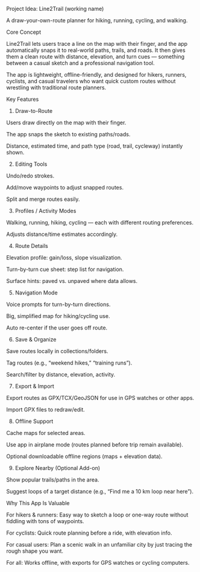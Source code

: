 Project Idea: Line2Trail (working name)

A draw-your-own-route planner for hiking, running, cycling, and walking.

Core Concept

Line2Trail lets users trace a line on the map with their finger, and the app automatically snaps it to real-world paths, trails, and roads. It then gives them a clean route with distance, elevation, and turn cues — something between a casual sketch and a professional navigation tool.

The app is lightweight, offline-friendly, and designed for hikers, runners, cyclists, and casual travelers who want quick custom routes without wrestling with traditional route planners.

Key Features
1. Draw-to-Route

Users draw directly on the map with their finger.

The app snaps the sketch to existing paths/roads.

Distance, estimated time, and path type (road, trail, cycleway) instantly shown.

2. Editing Tools

Undo/redo strokes.

Add/move waypoints to adjust snapped routes.

Split and merge routes easily.

3. Profiles / Activity Modes

Walking, running, hiking, cycling — each with different routing preferences.

Adjusts distance/time estimates accordingly.

4. Route Details

Elevation profile: gain/loss, slope visualization.

Turn-by-turn cue sheet: step list for navigation.

Surface hints: paved vs. unpaved where data allows.

5. Navigation Mode

Voice prompts for turn-by-turn directions.

Big, simplified map for hiking/cycling use.

Auto re-center if the user goes off route.

6. Save & Organize

Save routes locally in collections/folders.

Tag routes (e.g., “weekend hikes,” “training runs”).

Search/filter by distance, elevation, activity.

7. Export & Import

Export routes as GPX/TCX/GeoJSON for use in GPS watches or other apps.

Import GPX files to redraw/edit.

8. Offline Support

Cache maps for selected areas.

Use app in airplane mode (routes planned before trip remain available).

Optional downloadable offline regions (maps + elevation data).

9. Explore Nearby (Optional Add-on)

Show popular trails/paths in the area.

Suggest loops of a target distance (e.g., “Find me a 10 km loop near here”).

Why This App Is Valuable

For hikers & runners: Easy way to sketch a loop or one-way route without fiddling with tons of waypoints.

For cyclists: Quick route planning before a ride, with elevation info.

For casual users: Plan a scenic walk in an unfamiliar city by just tracing the rough shape you want.

For all: Works offline, with exports for GPS watches or cycling computers.